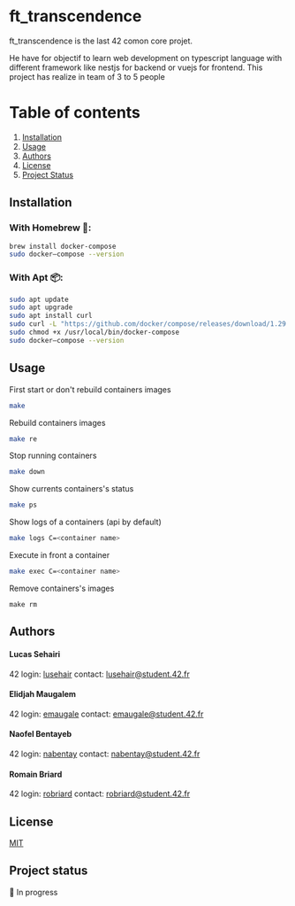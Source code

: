# ft_transcendence
ft_transcendence is the last 42 comon core projet.

He have for objectif to learn web development on typescript language with different
framework like nestjs for backend or vuejs for frontend. This project has realize
in team of 3 to 5 people

# Table of contents
1. [Installation](#installation)
2. [Usage](#usage)
3. [Authors](#authors)
4. [License](#license)
5. [Project Status](#project-status)

## Installation

### With Homebrew 🍺: <a name='homebrew'></a>
```bash
brew install docker-compose
sudo docker–compose --version
```
### With Apt 📦: <a name='apt'></a>
```bash
sudo apt update
sudo apt upgrade
sudo apt install curl
sudo curl -L "https://github.com/docker/compose/releases/download/1.29.2/docker-compose-$(uname -s)-$(uname -m)" -o /usr/local/bin/docker-compose
sudo chmod +x /usr/local/bin/docker-compose
sudo docker–compose --version
```


## Usage

First start or don't rebuild containers images
```bash
make
```
Rebuild containers images
```bash
make re
```
Stop running containers
```bash
make down
```
Show currents containers's status
```bash
make ps
```
Show logs of a containers (api by default)
```bash
make logs C=<container name>
```
Execute in front a container
```bash
make exec C=<container name>
```
Remove containers's images
```
make rm
```

## Authors

#### Lucas Sehairi
42 login: [lusehair](https://profile.intra.42.fr/users/lusehair)
contact: lusehair@student.42.fr

####  Elidjah Maugalem
42 login: [emaugale](https://profile.intra.42.fr/users/emaugale)
contact: emaugale@student.42.fr

#### Naofel Bentayeb
42 login: [nabentay](https://profile.intra.42.fr/users/nabentay)
contact: nabentay@student.42.fr

#### Romain Briard
42 login: [robriard](https://profile.intra.42.fr/users/robriard)
contact: robriard@student.42.fr


## License
[MIT](https://choosealicense.com/licenses/mit/)

## Project status

🚧 In progress
